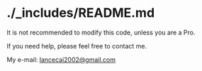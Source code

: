 # ./_includes/README.md

It is not recommended to modify this code, unless you are a Pro.

If you need help, please feel free to contact me.

My e-mail: lancecai2002@gmail.com
